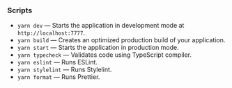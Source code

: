 ### Scripts

- `yarn dev` — Starts the application in development mode at `http://localhost:7777`.
- `yarn build` — Creates an optimized production build of your application.
- `yarn start` — Starts the application in production mode.
- `yarn typecheck` — Validates code using TypeScript compiler.
- `yarn eslint` — Runs ESLint.
- `yarn stylelint` — Runs Stylelint.
- `yarn format` — Runs Prettier.
